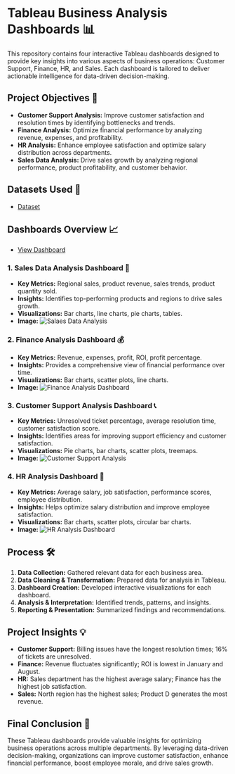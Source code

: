 # Tableau Business Analysis Dashboards 📊

This repository contains four interactive Tableau dashboards designed to provide key insights into various aspects of business operations: Customer Support, Finance, HR, and Sales. Each dashboard is tailored to deliver actionable intelligence for data-driven decision-making.

## Project Objectives 🎯

* **Customer Support Analysis:** Improve customer satisfaction and resolution times by identifying bottlenecks and trends.
* **Finance Analysis:** Optimize financial performance by analyzing revenue, expenses, and profitability.
* **HR Analysis:** Enhance employee satisfaction and optimize salary distribution across departments.
* **Sales Data Analysis:** Drive sales growth by analyzing regional performance, product profitability, and customer behavior.

## Datasets Used 💾

- <a href="https://github.com/inileshverma/Tableau-Celestial-Innovations-Dashboards/blob/main/company_data_linked.xlsx">Dataset</a>

## Dashboards Overview 📈
 - <a href="https://github.com/inileshverma/Tableau-Sales-Data-Analysis/blob/main/Tableau.png">View Dashboard</a>
 
 ### 1. Sales Data Analysis Dashboard 🛒

* **Key Metrics:** Regional sales, product revenue, sales trends, product quantity sold.
* **Insights:** Identifies top-performing products and regions to drive sales growth.
* **Visualizations:** Bar charts, line charts, pie charts, tables.
* **Image:** ![Salaes Data Analysis](https://github.com/user-attachments/assets/5e001a9d-901d-4d2c-b9c8-2db233e182da)

 ### 2. Finance Analysis Dashboard 💰

* **Key Metrics:** Revenue, expenses, profit, ROI, profit percentage.
* **Insights:** Provides a comprehensive view of financial performance over time.
* **Visualizations:** Bar charts, scatter plots, line charts.
* **Image:** ![Finance Analysis Dashboard](https://github.com/user-attachments/assets/bf490bdf-ab07-4ea2-adb8-ddb2a080ea65)
  
### 3. Customer Support Analysis Dashboard 📞

* **Key Metrics:** Unresolved ticket percentage, average resolution time, customer satisfaction score.
* **Insights:** Identifies areas for improving support efficiency and customer satisfaction.
* **Visualizations:** Pie charts, bar charts, scatter plots, treemaps.
* **Image:** ![Customer Support Analysis](https://github.com/user-attachments/assets/78975495-1f06-4160-bb5f-5cd8aea43d30)

### 4. HR Analysis Dashboard 👥

* **Key Metrics:** Average salary, job satisfaction, performance scores, employee distribution.
* **Insights:** Helps optimize salary distribution and improve employee satisfaction.
* **Visualizations:** Bar charts, scatter plots, circular bar charts.
* **Image:** ![HR Analysis Dashboard](https://github.com/user-attachments/assets/ab08b6ea-7319-48c6-a5ce-8c74e6032ce2)

## Process 🛠️

1.  **Data Collection:** Gathered relevant data for each business area.
2.  **Data Cleaning & Transformation:** Prepared data for analysis in Tableau.
3.  **Dashboard Creation:** Developed interactive visualizations for each dashboard.
4.  **Analysis & Interpretation:** Identified trends, patterns, and insights.
5.  **Reporting & Presentation:** Summarized findings and recommendations.

## Project Insights 💡

* **Customer Support:** Billing issues have the longest resolution times; 16% of tickets are unresolved.
* **Finance:** Revenue fluctuates significantly; ROI is lowest in January and August.
* **HR:** Sales department has the highest average salary; Finance has the highest job satisfaction.
* **Sales:** North region has the highest sales; Product D generates the most revenue.

## Final Conclusion 🎉

These Tableau dashboards provide valuable insights for optimizing business operations across multiple departments. By leveraging data-driven decision-making, organizations can improve customer satisfaction, enhance financial performance, boost employee morale, and drive sales growth.
